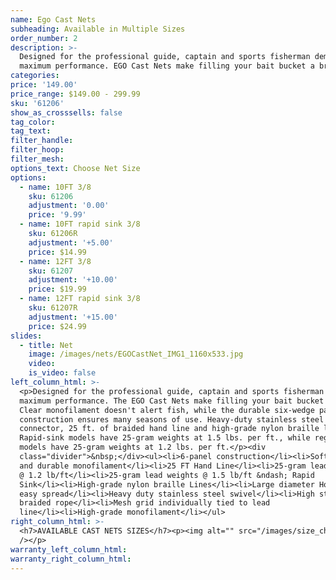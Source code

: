 ```yaml
---
name: Ego Cast Nets
subheading: Available in Multiple Sizes
order_number: 2
description: >-
  Designed for the professional guide, captain and sports fisherman demanding
  maximum performance. EGO Cast Nets make filling your bait bucket a breeze.
categories:
price: '149.00'
price_range: $149.00 - 299.99
sku: '61206'
show_as_crosssells: false
tag_color:
tag_text:
filter_handle:
filter_hoop:
filter_mesh:
options_text: Choose Net Size
options:
  - name: 10FT 3/8
    sku: 61206
    adjustment: '0.00'
    price: '9.99'
  - name: 10FT rapid sink 3/8
    sku: 61206R
    adjustment: '+5.00'
    price: $14.99
  - name: 12FT 3/8
    sku: 61207
    adjustment: '+10.00'
    price: $19.99
  - name: 12FT rapid sink 3/8
    sku: 61207R
    adjustment: '+15.00'
    price: $24.99
slides:
  - title: Net
    image: /images/nets/EGOCastNet_IMG1_1160x533.jpg
    video:
    is_video: false
left_column_html: >-
  <p>Designed for the professional guide, captain and sports fisherman demanding
  maximum performance. The EGO Cast Nets make filling your bait bucket a breeze.
  Clear monofilament doesn't alert fish, while the durable six-wedge panel
  construction ensures many seasons of use. Heavy-duty stainless steel swivel
  connector, 25 ft. of braided hand line and high-grade nylon braille lines.
  Rapid-sink models have 25-gram weights at 1.5 lbs. per ft., while regular
  models have 25-gram weights at 1.2 lbs. per ft.</p><div
  class="divider">&nbsp;</div><ul><li>6-panel construction</li><li>Soft, clear
  and durable monofilament</li><li>25 FT Hand Line</li><li>25-gram lead weights
  @ 1.2 lb/ft</li><li>25-gram lead weights @ 1.5 lb/ft &ndash; Rapid
  Sink</li><li>High-grade nylon braille Lines</li><li>Large diameter Horn for
  easy spread</li><li>Heavy duty stainless steel swivel</li><li>High strength
  braided rope</li><li>Mesh grid individually tied to lead
  line</li><li>High-grade monofilament</li></ul>
right_column_html: >-
  <h7>AVAILABLE CAST NETS SIZES</h7><p><img alt="" src="/images/size_chart.png"
  /></p>
warranty_left_column_html:
warranty_right_column_html:
---
```


